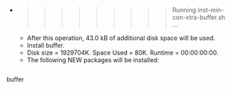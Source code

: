 * >>>>>>>>> Running inst-min-con-xtra-buffer.sh ...
  * After this operation, 43.0 kB of additional disk space will be used.
  * Install buffer.
  * Disk size = 1929704K. Space Used = 80K. Runtime = 00:00:00:00.
  * The following NEW packages will be installed:
  ```bash
buffer
  ```
